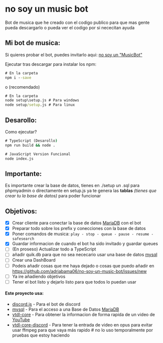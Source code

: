 # no soy un music bot
Bot de musica que he creado con el codigo publico para que mas gente pueda descargarlo o pueda ver el codigo por si nececitan ayuda

## Mi bot de musica:
Si quieres probar el bot, puedes invitarlo aqui:
[no soy un "MusicBot"](https://discord.com/api/oauth2/authorize?client_id=767017761725087774&permissions=517609942832&scope=bot%20applications.commands)

Ejecutar tras descargar para instalar los npm:
```cmd
# En la carpeta
npm i --save
```
o (recomendado)
```cmd
# En la carpeta
node setup\setup.js # Para windows
node setup/setup.js # Para linux
```

## Desarollo:
Como ejecutar?
```cmd
# TypeScript (Desarollo)
npm run build && node .

# JavaScript Version Funcional
node index.js
```

## Importante:
Es importante crear la base de datos, tienes en ./setup un .sql para phpmyadmin o directamente en setup.js ya te genera las **tablas** *(tienes que crear tu la base de datos)* para poder funcionar

## Objetivos:

- [x] Crear cliente para conectar la base de datos [MariaDB](https://mariadb.org/) con el bot
- [x] Preparar todo sobre los prefix y conecciones con la base de datos
- [x] Poner comandos de musica: `play - stop - queue - pause - resume - safesearch`
- [x] Guardar informacion de cuando el bot ha sido invitado y guardar queues
- [ ] (En proseso) Actualizar todo a TypeScript
- [ ] añadir quik.db para que no sea nececario usar una base de datos [mysql](https://github.com/mysqljs/mysql)
- [ ] Crear una DashBoard
- [ ] Podeis añadir cosas que me haya dejado o cosas que puedo añadir en https://github.com/adriabama06/no-soy-un-music-bot/issues/new
- [ ] Ya ire añadiendo objetivos
- [ ] Tener el bot listo y dejarlo listo para que todos lo puedan usar

#### Este proyecto usa:

- [discord.js](https://github.com/discordjs/discord.js) - Para el bot de discord
- [mysql](https://github.com/mysqljs/mysql) - Para el acceso a una Base de Datos [MariaDB](https://mariadb.org/)
- [ytdl-core](https://github.com/fent/node-ytdl-core) - Para obtener la informacion de forma rapida de un video de [YouTube](https://www.youtube.com/watch?v=dQw4w9WgXcQ)
- [ytdl-core-discord](https://github.com/amishshah/ytdl-core-discord) - Para tener la entrada de video en opus para evitar usar ffmpeg para que vaya más rapido # no lo uso temporalmente por pruebas que estoy haciendo

